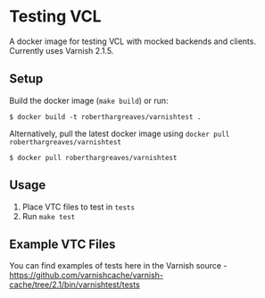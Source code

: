# Testing VCL

A docker image for testing VCL with mocked backends and clients. Currently uses Varnish 2.1.5.

## Setup

Build the docker image (`make build`) or run:

```
$ docker build -t roberthargreaves/varnishtest .
```

Alternatively, pull the latest docker image using `docker pull roberthargreaves/varnishtest`

```
$ docker pull roberthargreaves/varnishtest
```

## Usage

1. Place VTC files to test in `tests`
2. Run `make test`

## Example VTC Files

You can find examples of tests here in the Varnish source -
https://github.com/varnishcache/varnish-cache/tree/2.1/bin/varnishtest/tests


